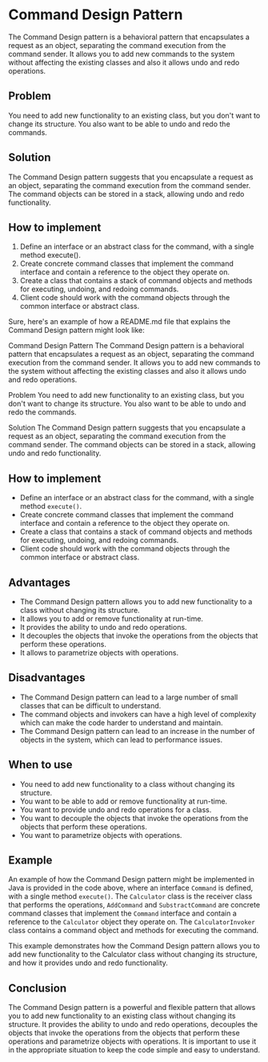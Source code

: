 # **Command Design Pattern**
The Command Design pattern is a behavioral pattern that encapsulates a request as an object, separating the command execution from the command sender. It allows you to add new commands to the system without affecting the existing classes and also it allows undo and redo operations.

## **Problem**
You need to add new functionality to an existing class, but you don't want to change its structure. You also want to be able to undo and redo the commands.

## **Solution**
The Command Design pattern suggests that you encapsulate a request as an object, separating the command execution from the command sender. The command objects can be stored in a stack, allowing undo and redo functionality.

## **How to implement**
1) Define an interface or an abstract class for the command, with a single method execute().
2) Create concrete command classes that implement the command interface and contain a reference to the object they operate on.
3) Create a class that contains a stack of command objects and methods for executing, undoing, and redoing commands.
4) Client code should work with the command objects through the common interface or abstract class.

Sure, here's an example of how a README.md file that explains the Command Design pattern might look like:

Command Design Pattern
The Command Design pattern is a behavioral pattern that encapsulates a request as an object, separating the command execution from the command sender. It allows you to add new commands to the system without affecting the existing classes and also it allows undo and redo operations.

Problem
You need to add new functionality to an existing class, but you don't want to change its structure. You also want to be able to undo and redo the commands.

Solution
The Command Design pattern suggests that you encapsulate a request as an object, separating the command execution from the command sender. The command objects can be stored in a stack, allowing undo and redo functionality.

## **How to implement**
* Define an interface or an abstract class for the command, with a single method `execute()`.
* Create concrete command classes that implement the command interface and contain a reference to the object they operate on.
* Create a class that contains a stack of command objects and methods for executing, undoing, and redoing commands.
* Client code should work with the command objects through the common interface or abstract class.
## **Advantages**
* The Command Design pattern allows you to add new functionality to a class without changing its structure.
* It allows you to add or remove functionality at run-time.
* It provides the ability to undo and redo operations.
* It decouples the objects that invoke the operations from the objects that perform these operations.
* It allows to parametrize objects with operations.
## **Disadvantages**
* The Command Design pattern can lead to a large number of small classes that can be difficult to understand.
* The command objects and invokers can have a high level of complexity which can make the code harder to understand and maintain.
* The Command Design pattern can lead to an increase in the number of objects in the system, which can lead to performance issues.

## **When to use**
* You need to add new functionality to a class without changing its structure.
* You want to be able to add or remove functionality at run-time.
* You want to provide undo and redo operations for a class.
* You want to decouple the objects that invoke the operations from the objects that perform these operations.
* You want to parametrize objects with operations.

## **Example**
An example of how the Command Design pattern might be implemented in Java is provided in the code above, where an interface `Command` is defined, with a single method `execute()`. The `Calculator` class is the receiver class that performs the operations, `AddCommand` and `SubstractCommand` are concrete command classes that implement the `Command` interface and contain a reference to the `Calculator` object they operate on. The `CalculatorInvoker` class contains a command object and methods for executing the command.

This example demonstrates how the Command Design pattern allows you to add new functionality to the Calculator class without changing its structure, and how it provides undo and redo functionality.

## **Conclusion**
The Command Design pattern is a powerful and flexible pattern that allows you to add new functionality to an existing class without changing its structure. It provides the ability to undo and redo operations, decouples the objects that invoke the operations from the objects that perform these operations and parametrize objects with operations. It is important to use it in the appropriate situation to keep the code simple and easy to understand.
